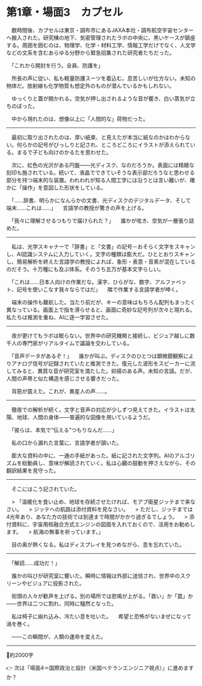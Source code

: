 
# 第1章・場面3　カプセル

　数時間後、カプセルは東京・調布市にあるJAXA本社・調布航空宇宙センターへ搬入された。研究棟の地下、気密管理されたラボの中央に、黒いケースが鎮座する。周囲を囲むのは、物理学、化学・材料工学、情報工学だけでなく、人文学などの文系を含むあらゆる分野から緊急招集された研究者たちだった。

　「これから開封を行う。全員、防護を」

　所長の声に従い、私も軽量防護スーツを着込む。息苦しいが仕方ない。未知の物体だ。放射線も化学物質も想定外のものが潜んでいるかもしれない。

　ゆっくりと蓋が開かれる。空気が押し出されるような音が響き、白い蒸気が立ちのぼった。

　中から現れたのは、想像以上に「人間的な」荷物だった。

---

　最初に取り出されたのは、厚い紙束、と見えたが本当に紙なのかはわからない。何らかの記号がびっしりと記され、ところどころにイラストが添えられている。まるで子ども向けのかるたを思わせた。

　次に、虹色の光沢がある円盤――光ディスク、なのだろうか。表面には精緻な刻印も施されている。続いて、液晶でできていそうな表示部だろうなと思わせる部分を持つ端末的な装置。われわれが知る人間工学には沿うとは言い難いが、確かに「操作」を意図した形状をしている。

　「……辞書、明らかになんらかの文書、光ディスクのデジタルデータ、そして端末……これは……」
　言語学の教授が驚きの声を上げる。

　「我々に理解させるつもりで届けられた？」
　誰かが呟き、空気が一層張り詰めた。

---

　私は、光学スキャナーで「辞書」と「文書」の記号－おそらく文字をスキャンし、AI認識システムに入力していく。文字の種類は膨大だ。ひととおりスキャンし、簡易解析を終えた言語学の教授によれば、象形・表意・音素が混在しているのだそう。十万種にも及ぶ体系。そのうち五万が基本文字らしい。

　「これは……日本人向けの作業だな。漢字、ひらがな、数字、アルファベット、記号を使いこなす我々ならではだ」
　隣で作業する言語学者が呻く。

　端末の操作も難航した。当たり前だが、キーの意味はもちろん配列もまったく異なっている。画面上で指を滑らせると、画面に奇妙な記号列が次々と現れる。私たちは推測を重ね、AIに逐一学習させた。

---

　夜が更けてもラボは眠らない。世界中の研究機関と接続し、ビジュア越しに数千人の専門家がリアルタイムで議論を交わしている。

　「音声データがあるぞ！」
　誰かが叫ぶ。ディスクのひとつは顕微鏡観察によりアナログ信号が記録されていたと推測できた。復元した波形をスピーカーに流してみると、異質な音が研究室を満たした。抑揚のある声。未知の言語。だが、人間の声帯と似た構造を感じさせる響きだった。

　背筋が震えた。これが、異星人の声……。

---

　徹夜での解析が続く。文字と音声の対応が少しずつ見えてきた。イラストは太陽、地球、人間の身体――普遍的な図像を用いているようだ。

　「彼らは、本気で“伝える”つもりなんだ……」

　私の口から漏れた言葉に、言語学者が頷いた。

　膨大な資料の中に、一通の手紙があった。紙に記された文字列。AIのアルゴリズムを総動員し、意味が解読されていく。私は心臓の鼓動を押さえながら、その翻訳結果を見守った。

---

　そこにはこう記されていた。

　> 「温暖化を食い止め、地球を存続させたければ、モアブ衛星ジッテまで来なさい。
　> ジッテへの航路は添付資料を見なさい。
　> ただし、ジッテまでは4光年あり、あなた方の技術では到達まで時間がかかり過ぎるでしょう。
　> 添付資料に、宇宙用核融合方式エンジンの図面を入れておくので、活用をお勧めします。
　> 航海の無事を祈っています。」

　目の奥が熱くなる。私はディスプレイを見つめながら、息を忘れていた。

---

　「解読……成功だ！」

　誰かの叫びが研究室に響いた。瞬時に情報は外部に送信され、世界中のスクリーンやビジュアに投影された。

　街頭の人々が歓声を上げる。別の場所では悲鳴が上がる。「救い」か「罠」か――世界は二つに割れ、同時に騒然となった。

　私は椅子に崩れ込み、冷たい息を吐いた。
　希望と恐怖がないまぜになって渦を巻く。

　――この瞬間が、人類の運命を変えた。

---

📍約2000字

👉 次は「場面4＝国際政治と設計（米国ベテランエンジニア視点）」に進めますか？
